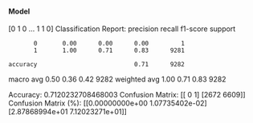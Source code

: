 #### Model
[0 1 0 ... 1 1 0]
Classification Report:
              precision    recall  f1-score   support

           0       0.00      0.00      0.00         1
           1       1.00      0.71      0.83      9281

    accuracy                           0.71      9282
   macro avg       0.50      0.36      0.42      9282
weighted avg       1.00      0.71      0.83      9282

Accuracy: 0.7120232708468003
Confusion Matrix:
[[   0    1]
 [2672 6609]]
Confusion Matrix (%):
[[0.00000000e+00 1.07735402e-02]
 [2.87868994e+01 7.12023271e+01]]
